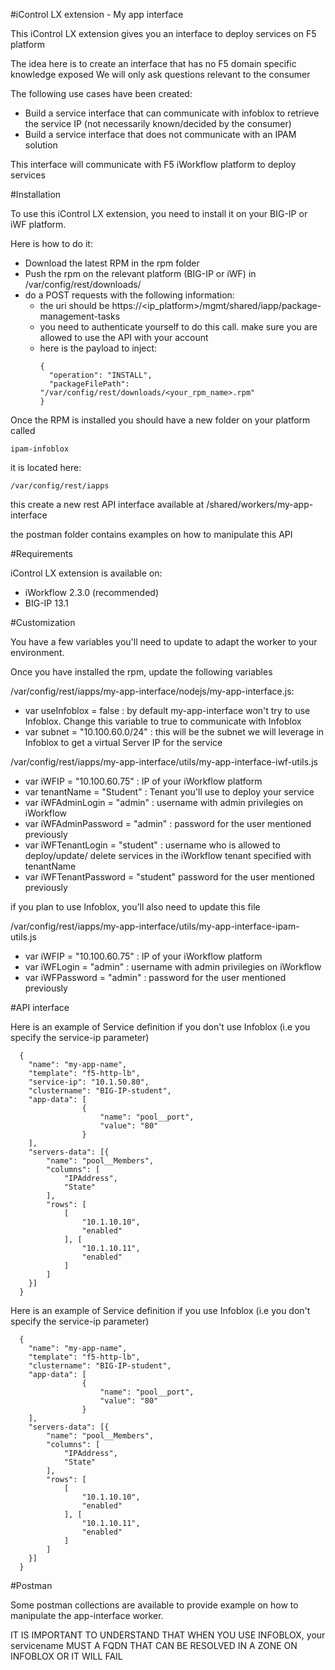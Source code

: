 #iControl LX extension - My app interface

This iControl LX extension gives you an interface to deploy services on F5 platform

The idea here is to create an interface that has no F5 domain specific knowledge exposed
We will only ask questions relevant to the consumer

The following use cases have been created:
  * Build a service interface that can communicate with infoblox to retrieve
    the service IP (not necessarily known/decided by the consumer)
  * Build a service interface that does not communicate with an IPAM solution

This interface will communicate with F5 iWorkflow platform to deploy services



#Installation

To use this iControl LX extension, you need to install it on your BIG-IP or iWF
platform.

Here is how to do it:
  * Download the latest RPM in the rpm folder
  * Push the rpm on the relevant platform (BIG-IP or iWF) in /var/config/rest/downloads/
  * do a POST requests with the following information:
    * the uri should be https://<ip_platform>/mgmt/shared/iapp/package-management-tasks
    * you need to authenticate yourself to do this call. make sure you are allowed
      to use the API with your account
    * here is the payload to inject:
      ```
      {
        "operation": "INSTALL",
        "packageFilePath": "/var/config/rest/downloads/<your_rpm_name>.rpm"
      }
      ```
Once the RPM is installed you should have a new folder on your platform called
```
ipam-infoblox
```
it is located here:

```
/var/config/rest/iapps
```

this create a new rest API interface available at /shared/workers/my-app-interface

the postman folder contains examples on how to manipulate this API

#Requirements

iControl LX extension is available on:
  * iWorkflow 2.3.0 (recommended)
  * BIG-IP 13.1

#Customization

You have a few variables you'll need to update to adapt the worker to your
environment.

Once you have installed the rpm, update the following variables

/var/config/rest/iapps/my-app-interface/nodejs/my-app-interface.js:

  * var useInfoblox = false : by default my-app-interface won't try to use
    Infoblox. Change this variable to true to communicate with Infoblox
  * var subnet = "10.100.60.0/24" : this will be the subnet we will leverage
    in Infoblox to get a virtual Server IP for the service

/var/config/rest/iapps/my-app-interface/utils/my-app-interface-iwf-utils.js
  * var iWFIP = "10.100.60.75" : IP of your iWorkflow platform
  * var tenantName = "Student" : Tenant you'll use to deploy your service
  * var iWFAdminLogin = "admin" : username  with admin privilegies on iWorkflow
  * var iWFAdminPassword = "admin" : password for the user mentioned previously
  * var iWFTenantLogin = "student" : username who is allowed to deploy/update/
    delete services in the iWorkflow tenant specified with tenantName
  * var iWFTenantPassword = "student" password for the user mentioned previously

if you plan to use Infoblox, you'll also need to update this file

/var/config/rest/iapps/my-app-interface/utils/my-app-interface-ipam-utils.js
  * var iWFIP = "10.100.60.75" : IP of your iWorkflow platform
  * var iWFLogin = "admin" : username  with admin privilegies on iWorkflow
  * var iWFPassword = "admin" : password for the user mentioned previously

#API interface

Here is an example of Service definition if you don't use Infoblox (i.e you
specify the service-ip parameter)

```
  {
    "name": "my-app-name",
    "template": "f5-http-lb",
    "service-ip": "10.1.50.80",
    "clustername": "BIG-IP-student",
    "app-data": [
                {
                    "name": "pool__port",
                    "value": "80"
                }
    ],
    "servers-data": [{
        "name": "pool__Members",
        "columns": [
            "IPAddress",
            "State"
        ],
        "rows": [
            [
                "10.1.10.10",
                "enabled"
            ], [
                "10.1.10.11",
                "enabled"
            ]
        ]
    }]
  }
```

Here is an example of Service definition if you use Infoblox (i.e you
don't specify the service-ip parameter)

```
  {
    "name": "my-app-name",
    "template": "f5-http-lb",
    "clustername": "BIG-IP-student",
    "app-data": [
                {
                    "name": "pool__port",
                    "value": "80"
                }
    ],
    "servers-data": [{
        "name": "pool__Members",
        "columns": [
            "IPAddress",
            "State"
        ],
        "rows": [
            [
                "10.1.10.10",
                "enabled"
            ], [
                "10.1.10.11",
                "enabled"
            ]
        ]
    }]
  }
```


#Postman

Some postman collections are available to provide example on how to manipulate
the app-interface worker.

IT IS IMPORTANT TO UNDERSTAND THAT WHEN YOU USE INFOBLOX, your servicename MUST
A FQDN THAT CAN BE RESOLVED IN A ZONE ON INFOBLOX OR IT WILL FAIL
